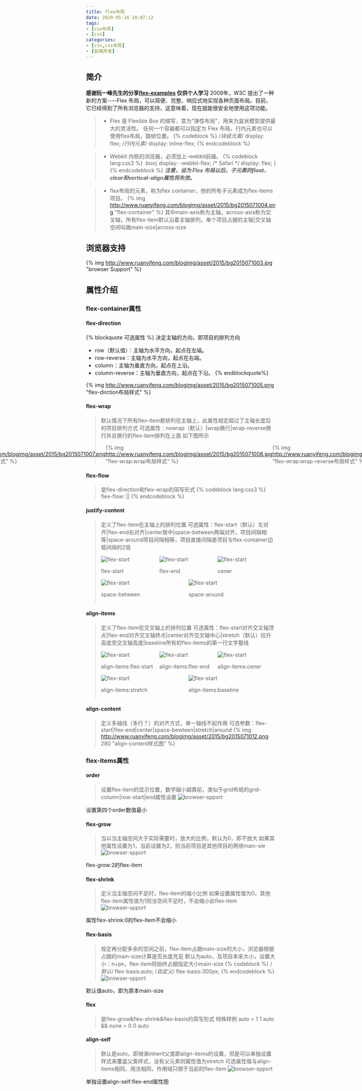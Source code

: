```yaml
---
title: flex布局
date: 2020-05-16 18:07:12
tags: 
- [css布局]
- [css]
categories:
- [css,css布局]
- [前端开发]
---
```

## 简介
**感谢阮一峰先生的分享[flex-examples](http://www.ruanyifeng.com/blog/2015/07/flex-examples.html) 仅供个人学习**
2009年，W3C 提出了一种新的方案----Flex 布局，可以简便、完整、响应式地实现各种页面布局。目前，它已经得到了所有浏览器的支持，这意味着，现在就能很安全地使用这项功能。<!--more-->

>+ Flex 是 Flexible Box 的缩写，意为"弹性布局"，用来为盒状模型提供最大的灵活性。
任何一个容器都可以指定为 Flex 布局，行内元素也可以使用flex布局，跳帧位置。
{% codeblock %}
/*块级元素*/
display: flex;
/*行内元素*/
display: inline-flex;
{% endcodeblock %}

>+ Webkit 内核的浏览器，必须加上-webkit前缀。
{% codeblock lang:css3 %}
.box{
  display: -webkit-flex; /* Safari */
  display: flex;
}
{% endcodeblock %}
***注意，设为 Flex 布局以后，子元素的float、clear和vertical-align属性将失效。***

>+ flex布局的元素，称为flex container，他的所有子元素成为flex-items项目。
{% img http://www.ruanyifeng.com/blogimg/asset/2015/bg2015071004.png "flex-container" %}
>其中main-axis称为主轴，across-axis称为交叉轴，所有flex-item默认沿着主轴排列。单个项目占据的主轴|交叉轴空间叫做main-size|across-size

## 浏览器支持
{% img http://www.ruanyifeng.com/blogimg/asset/2015/bg2015071003.jpg "browser Support" %}

## 属性介绍

### flex-container属性

#### flex-direction
{% blockquote 可选属性 %}
决定主轴的方向，即项目的排列方向
* row（默认值）：主轴为水平方向，起点在左端。
* row-reverse：主轴为水平方向，起点在右端。
* column：主轴为垂直方向，起点在上沿。
* column-reverse：主轴为垂直方向，起点在下沿。
{% endblockquote%}
 
{% img http://www.ruanyifeng.com/blogimg/asset/2015/bg2015071005.png "flex-dirction布局样式" %}

#### flex-wrap
> 默认情况下所有flex-item都排列在主轴上，此属性规定超过了主轴长度后的项目排列方式
可选属性：nowrap（默认）|wrap换行|wrap-reverse换行并且换行的flex-item排列在上面
如下图所示
    <div style="display:flex;align-items:center;justify-content:center;">
        <div style="flex:1;">{% img http://www.ruanyifeng.com/blogimg/asset/2015/bg2015071007.png "flex-wrap:nowrap布局样式" %}</div>
        <div style="flex:1;">{% img http://www.ruanyifeng.com/blogimg/asset/2015/bg2015071008.jpg "flex-wrap:wrap布局样式" %}</div>
        <div style="flex:1;">{% img http://www.ruanyifeng.com/blogimg/asset/2015/bg2015071009.jpg "flex-wrap:wrap-reverse布局样式" %}</div>
    </div>
#### flex-flow
>是flex-direction和flex-wrap的简写形式
{% codeblock lang:css3 %}
flex-flow:<flex-direction> || <flex-wrap>
{% endcodeblock %}

#### justify-content
>定义了flex-item在主轴上的排列位置
可选属性：flex-start（默认）左对齐|flex-end右对齐|center居中|space-between两端对齐，项目间隔相等|space-around项目间隔相等，项目直接间隔是项目与flex-container边框间隔的2倍
    <div style="display:flex;align-items:center;justify-content:center;">
        <div style="flex:1;">![flex-start](/images/flex/flex-start.PNG)
            <p class="image-caption">flex-start</p>
        </div>
        <div style="flex:1;">![flex-start](/images/flex/flex-end.PNG)
            <p class="image-caption">flex-end</p>
        </div>
        <div style="flex:1;">![flex-start](/images/flex/center.PNG)
            <p class="image-caption">cener</p>
        </div>
    </div>
    <div style="display:flex;align-items:center;justify-content:center;">
        <div style="flex:1;">![flex-start](/images/flex/space-between.PNG)
            <p class="image-caption">space-between</p>
        </div>
        <div style="flex:1;">![flex-start](/images/flex/space-around.PNG)
            <p class="image-caption">space-around</p>
        </div>
    </div>

#### align-items
>定义了flex-item在交叉轴上的排列位置
可选属性：flex-start对齐交叉轴顶点|flex-end对齐交叉轴终点|center对齐交叉轴中心|stretch（默认）拉升高度至交叉轴高度|baseline所有的flex-items的第一行文字基线
    <div style="display:flex;align-items:center;justify-content:center;">
        <div style="flex:1;">![flex-start](/images/flex/ai-flex-start.PNG)
            <p class="image-caption">align-items:flex-start</p>
        </div>
        <div style="flex:1;">![flex-start](/images/flex/ai-flex-end.PNG)
            <p class="image-caption">align-items:flex-end</p>
        </div>
        <div style="flex:1;">![flex-start](/images/flex/ai-center.PNG)
            <p class="image-caption">align-items:cener</p>
        </div>
    </div>
    <div style="display:flex;align-items:center;justify-content:center;">
        <div style="flex:1;">![flex-start](/images/flex/ai-stretch.PNG)
            <p class="image-caption">align-items:stretch</p>
        </div>
        <div style="flex:1;">![flex-start](/images/flex/ai-base-line.PNG)
            <p class="image-caption">align-items:baseline</p>
        </div>
    </div>
#### align-content 
>定义多轴线（多行？）的对齐方式，单一轴线不起作用
可选参数：flex-start|flex-end|center|space-bewteen|stretch|around
{% img http://www.ruanyifeng.com/blogimg/asset/2015/bg2015071012.png 280 "align-content样式图" %}

### flex-items属性

#### order
>设置flex-item的显示位置，数字越小越靠前，类似于grid布局的grid-column|row-start|end属性设置
![browser-spport](/images/flex/fi-order.PNG)
<p class="image-caption">设置第四个order数值最小</p>

#### flex-grow
>当以当主轴空间大于实际需要时，放大的比例，默认为0，即不放大
>如果其他属性设置为1，当前设置为2，则当前项目是其他项目的两倍main-sie
![browser-spport](/images/flex/fi-flex-grow.PNG)
<p class="image-caption">flex-grow:2的flex-item</p>

#### flex-shrink
>定义当主轴空间不足时，flex-item的缩小比例
>如果设置属性值为0，其他flex-item属性值为1则当空间不足时，不会缩小此flex-item
![browser-spport](/images/flex/fi-flex-shrink.PNG)
<p class="image-caption">属性flex-shrink:0的flex-item不会缩小</p>

#### flex-basis
>规定再分配多余的空间之前，flex-item占据main-size的大小，浏览器根据占据的main-size计算是否长度充足
>默认为auto，及项目本来大小，设置大小：n+px，flex-item将始终占据指定大小main-size
{% codeblock %}
/*默认*/
flex-basis:auto;
/*自定义*/
flex-basis:300px;
{% endcodeblock %}
![browser-spport](/images/flex/fi-flex-basis.PNG)
<p class="image-caption">默认值auto，即为原本main-size</p>

#### flex
> 是flex-grow&flex-shrink&flex-basis的简写形式
> 特殊样例 auto = 1 1 auto && none = 0 0 auto

#### align-self
>默认是auto，即继承inherit父类即align-items的设置，但是可以单独设置样式来覆盖父类样式，没有父元素则属性值为stretch
>可选属性值与align-items相同，用法相同，作用域只限于当前的flex-item
![browser-spport](/images/flex/fi-align-self.PNG)
<p class="image-caption">单独设置align-self:flex-end属性图</p>